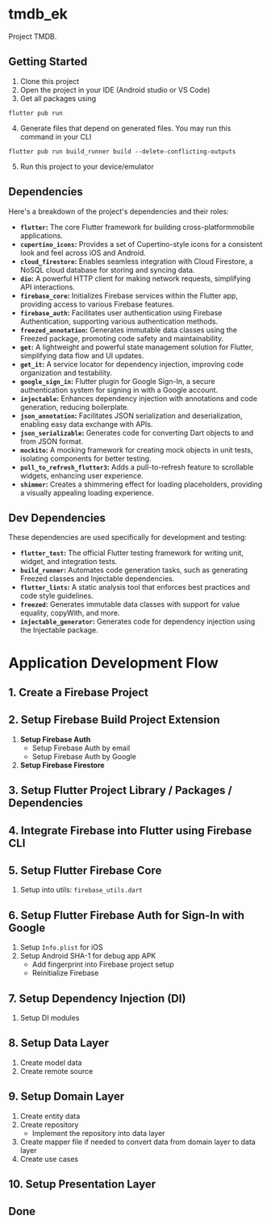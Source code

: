 # tmdb_ek

Project TMDB.

## Getting Started

1. Clone this project
2. Open the project in your IDE (Android studio or VS Code)
3. Get all packages using

```
flutter pub run
```

4. Generate files that depend on generated files. You may run this command in your CLI

```
flutter pub run build_runner build --delete-conflicting-outputs
```

5. Run this project to your device/emulator


## Dependencies

Here's a breakdown of the project's dependencies and their roles:

- **`flutter`:** The core Flutter framework for building cross-platformmobile applications.
- **`cupertino_icons`:** Provides a set of Cupertino-style icons for a consistent look and feel across iOS and Android.
- **`cloud_firestore`:** Enables seamless integration with Cloud Firestore, a NoSQL cloud database for storing and syncing data.
- **`dio`:** A powerful HTTP client for making network requests, simplifying API interactions.
- **`firebase_core`:** Initializes Firebase services within the Flutter app, providing access to various Firebase features.
- **`firebase_auth`:** Facilitates user authentication using Firebase Authentication, supporting various authentication methods.
- **`freezed_annotation`:** Generates immutable data classes using the Freezed package, promoting code safety and maintainability.
- **`get`:** A lightweight and powerful state management solution for Flutter, simplifying data flow and UI updates.
- **`get_it`:** A service locator for dependency injection, improving code organization and testability.
- **`google_sign_in`:** Flutter plugin for Google Sign-In, a secure authentication system for signing in with a Google account.
- **`injectable`:** Enhances dependency injection with annotations and code generation, reducing boilerplate.
- **`json_annotation`:** Facilitates JSON serialization and deserialization, enabling easy data exchange with APIs.
- **`json_serializable`:** Generates code for converting Dart objects to and from JSON format.
- **`mockito`:** A mocking framework for creating mock objects in unit tests, isolating components for better testing.
- **`pull_to_refresh_flutter3`:** Adds a pull-to-refresh feature to scrollable widgets, enhancing user experience.
- **`shimmer`:** Creates a shimmering effect for loading placeholders, providing a visually appealing loading experience.

## Dev Dependencies

These dependencies are used specifically for development and testing:

- **`flutter_test`:** The official Flutter testing framework for writing unit, widget, and integration tests.
- **`build_runner`:** Automates code generation tasks, such as generating Freezed classes and Injectable dependencies.
- **`flutter_lints`:** A static analysis tool that enforces best practices and code style guidelines.
- **`freezed`:** Generates immutable data classes with support for value equality, copyWith, and more.
- **`injectable_generator`:** Generates code for dependency injection using the Injectable package.

# Application Development Flow

## 1. Create a Firebase Project

## 2. Setup Firebase Build Project Extension
1. **Setup Firebase Auth**
    - Setup Firebase Auth by email
    - Setup Firebase Auth by Google
2. **Setup Firebase Firestore**

## 3. Setup Flutter Project Library / Packages / Dependencies

## 4. Integrate Firebase into Flutter using Firebase CLI

## 5. Setup Flutter Firebase Core
1. Setup into utils: `firebase_utils.dart`

## 6. Setup Flutter Firebase Auth for Sign-In with Google
1. Setup `Info.plist` for iOS
2. Setup Android SHA-1 for debug app APK
    - Add fingerprint into Firebase project setup
    - Reinitialize Firebase

## 7. Setup Dependency Injection (DI)
1. Setup DI modules

## 8. Setup Data Layer
1. Create model data
2. Create remote source

## 9. Setup Domain Layer
1. Create entity data
2. Create repository
    - Implement the repository into data layer
3. Create mapper file if needed to convert data from domain layer to data layer
4. Create use cases

## 10. Setup Presentation Layer

## Done
